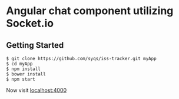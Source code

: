 # Angular chat component utilizing Socket.io

## Getting Started

```
$ git clone https://github.com/syqs/iss-tracker.git myApp
$ cd myApp
$ npm install
$ bower install
$ npm start
```
Now visit [localhost:4000](http://localhost:4000/)
